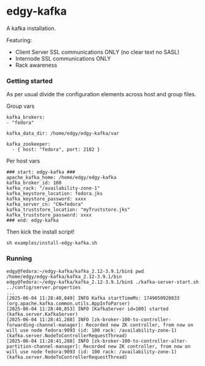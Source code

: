 # edgy-kafka

A kafka installation.

Featuring:

- Client Server SSL communications ONLY (no clear text no SASL)
- Internode SSL communications ONLY
- Rack awareness

### Getting started ###

As per usual divide the configuration elements across host and group files.

Group vars
```
kafka_brokers:
- "fedora"

kafka_data_dir: /home/edgy/edgy-kafka/var

kafka_zookeeper:
  - { host: "fedora", port: 2182 }
```

Per host vars
```
### start: edgy-kafka ###
apache_kafka_home: /home/edgy/edgy-kafka
kafka_broker_id: 100
kafka_rack: "/availability-zone-1"
kafka_keystore_location: fedora.jks
kafka_keystore_password: xxxx
kafka_server_cn: "CN=fedora"
kafka_truststore_location: "myTruststore.jks"
kafka_truststore_password: xxxx
### end: edgy-kafka
```

Then kick the install script!

```
sh examples/install-edgy-kafka.sh
```

### Running

```
edgy@fedora:~/edgy-kafka/kafka_2.12-3.9.1/bin$ pwd
/home/edgy/edgy-kafka/kafka_2.12-3.9.1/bin
edgy@fedora:~/edgy-kafka/kafka_2.12-3.9.1/bin$ ./kafka-server-start.sh ../config/server.properties
...
[2025-06-04 11:28:40,849] INFO Kafka startTimeMs: 1749050920833 (org.apache.kafka.common.utils.AppInfoParser)
[2025-06-04 11:28:40,853] INFO [KafkaServer id=100] started (kafka.server.KafkaServer)
[2025-06-04 11:28:41,288] INFO [zk-broker-100-to-controller-forwarding-channel-manager]: Recorded new ZK controller, from now on will use node fedora:9093 (id: 100 rack: /availability-zone-1) (kafka.server.NodeToControllerRequestThread)
[2025-06-04 11:28:41,288] INFO [zk-broker-100-to-controller-alter-partition-channel-manager]: Recorded new ZK controller, from now on will use node fedora:9093 (id: 100 rack: /availability-zone-1) (kafka.server.NodeToControllerRequestThread)

```
